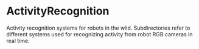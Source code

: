 # ActivityRecognition
Activity recognition systems for robots in the wild. Subdirectories refer to different systems used for recognizing activity from robot RGB cameras in real time.
